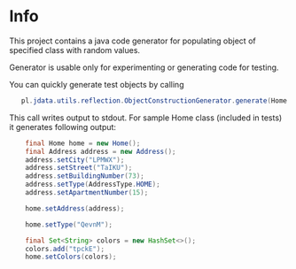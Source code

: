 # Info
This project contains a java code generator for populating object of specified class with random values.

Generator is usable only for experimenting or generating code for testing. 

You can quickly generate test objects by calling
 ```java
    pl.jdata.utils.reflection.ObjectConstructionGenerator.generate(Home.class);
```
This call writes output to stdout.
For sample Home class (included in tests) it generates following output:
 
```java
    final Home home = new Home();
    final Address address = new Address();
    address.setCity("LPMWX");
    address.setStreet("TaIKU");
    address.setBuildingNumber(73);
    address.setType(AddressType.HOME);
    address.setApartmentNumber(15);

    home.setAddress(address);

    home.setType("QevnM");

    final Set<String> colors = new HashSet<>();
    colors.add("tpckE");
    home.setColors(colors);
```

